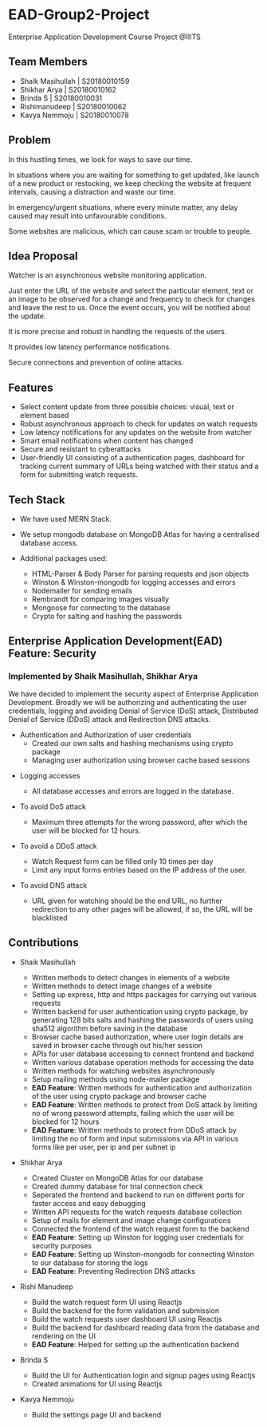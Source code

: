 # EAD-Group2-Project

Enterprise Application Development Course Project @IIITS

## Team Members

-   Shaik Masihullah | S20180010159
-   Shikhar Arya | S20180010162
-   Brinda S | S20180010031
-   Rishimanudeep | S20180010062
-   Kavya Nemmoju | S20180010078

## Problem

In this hustling times, we look for ways to save our time.

In situations where you are waiting for something to get updated, like launch of a new product or restocking, we keep checking the website at frequent intervals, causing a distraction and waste our time.

In emergency/urgent situations, where every minute matter, any delay caused may result into unfavourable conditions.

Some websites are malicious, which can cause scam or trouble to people.

## Idea Proposal

Watcher is an asynchronous website monitoring application.

Just enter the URL of the website and select the particular element, text or an image to be observed for a change and frequency to check for changes and leave the rest to us. Once the event occurs, you will be notified about the update.

It is more precise and robust in handling the requests of the users.

It provides low latency performance notifications.

Secure connections and prevention of online attacks.

## Features

-   Select content update from three possible choices: visual, text or element based
-   Robust asynchronous approach to check for updates on watch requests
-   Low latency notifications for any updates on the website from watcher
-   Smart email notifications when content has changed
-   Secure and resistant to cyberattacks
-   User-friendly UI consisting of a authentication pages, dashboard for tracking current summary of URLs being watched with their status and a form for submitting watch requests.

## Tech Stack

-   We have used MERN Stack.

-   We setup mongodb database on MongoDB Atlas for having a centralised database access.

-   Additional packages used:
    -   HTML-Parser & Body Parser for parsing requests and json objects
    -   Winston & Winston-mongodb for logging accesses and errors
    -   Nodemailer for sending emails
    -   Rembrandt for comparing images visually
    -   Mongoose for connecting to the database
    -   Crypto for salting and hashing the passwords

## Enterprise Application Development(EAD) Feature: Security

### Implemented by Shaik Masihullah, Shikhar Arya

We have decided to implement the security aspect of Enterprise Application Development. Broadly we will be authorizing and authenticating the user credentials, logging and avoiding Denial of Service (DoS) attack, Distributed Denial of Service (DDoS) attack and Redirection DNS attacks.

-   Authentication and Authorization of user credentials
    -   Created our own salts and hashing mechanisms using crypto package
    -   Managing user authorization using browser cache based sessions

*   Logging accesses

    -   All database accesses and errors are logged in the database.

*   To avoid DoS attack

    -   Maximum three attempts for the wrong password, after which the user will be blocked for 12 hours.

*   To avoid a DDoS attack

    -   Watch Request form can be filled only 10 times per day
    -   Limit any input forms entries based on the IP address of the user.

*   To avoid DNS attack
    -   URL given for watching should be the end URL, no further redirection to any other pages will be allowed, if so, the URL will be blacklisted

## Contributions

-   Shaik Masihullah

    -   Written methods to detect changes in elements of a website
    -   Written methods to detect image changes of a website
    -   Setting up express, http and https packages for carrying out various requests
    -   Written backend for user authentication using crypto package, by generating 128 bits salts and hashing the passwords of users using sha512 algorithm before saving in the database
    -   Browser cache based authorization, where user login details are saved in browser cache through out his/her session
    -   APIs for user database accessing to connect frontend and backend
    -   Written various database operation methods for accessing the data
    -   Written methods for watching websites asynchronously
    -   Setup mailing methods using node-mailer package
    -   **EAD Feature**: Written methods for authentication and authorization of the user using crypto package and browser cache
    -   **EAD Feature**: Written methods to protect from DoS attack by limiting no of wrong password attempts, failing which the user will be blocked for 12 hours
    -   **EAD Feature**: Written methods to protect from DDoS attack by limiting the no of form and input submissions via API in various forms like per user, per ip and per subnet ip

-   Shikhar Arya

    -   Created Cluster on MongoDB Atlas for our database
    -   Created dummy database for trial connection check
    -   Seperated the frontend and backend to run on different ports for faster access and easy debugging
    -   Written API requests for the watch requests database collection
    -   Setup of mails for element and image change configurations
    -   Connected the frontend of the watch request form to the backend
    -   **EAD Feature**: Setting up Winston for logging user credentials for security purposes
    -   **EAD Feature**: Setting up Winston-mongodb for connecting Winston to our database for storing the logs
    -   **EAD Feature**: Preventing Redirection DNS attacks

-   Rishi Manudeep

    -   Build the watch request form UI using Reactjs
    -   Build the backend for the form validation and submission
    -   Build the watch requests user dashboard UI using Reactjs
    -   Build the backend for dashboard reading data from the database and rendering on the UI
    -   **EAD Feature**: Helped for setting up the authentication backend

-   Brinda S

    -   Build the UI for Authentication login and signup pages using Reactjs
    -   Created animations for UI using Reactjs

-   Kavya Nemmoju
    -   Build the settings page UI and backend
